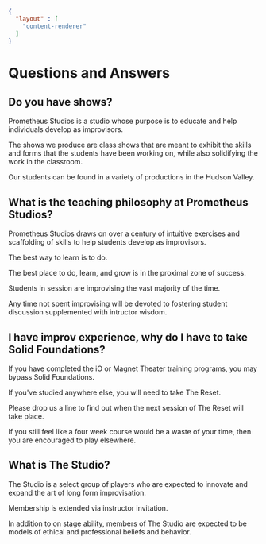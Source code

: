 ```json
{
  "layout" : [
    "content-renderer"
  ]
}
```
# Questions and Answers

## Do you have shows?
Prometheus Studios is a studio whose purpose is to educate and help individuals develop as improvisors.

The shows we produce are class shows that are meant to exhibit the skills and forms that the students have been working on, while also solidifying the work in the classroom.

Our students can be found in a variety of productions in the Hudson Valley.

## What is the teaching philosophy at Prometheus Studios?
Prometheus Studios draws on over a century of intuitive exercises and scaffolding of skills to help students develop as improvisors. 

The best way to learn is to do.

The best place to do, learn, and grow is in the proximal zone of success.

Students in session are improvising the vast majority of the time. 

Any time not spent improvising will be devoted to fostering student discussion supplemented with intructor wisdom.

## I have improv experience, why do I have to take Solid Foundations?

If you have completed the iO or Magnet Theater training programs, you may bypass Solid Foundations.

If you've studied anywhere else, you will need to take The Reset. 

Please drop us a line to find out when the next session of The Reset will take place.

If you still feel like a four week course would be a waste of your time, then you are encouraged to play elsewhere.

## What is The Studio?

The Studio is a select group of players who are expected to innovate and expand the art of long form improvisation.

Membership is extended via instructor invitation. 

In addition to on stage ability, members of The Studio are expected to be models of ethical and professional beliefs and behavior.